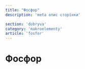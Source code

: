 ```yaml
---
title: "Фосфор"
description: 'meta опис сторінки'

section: 'dobryva'
category: 'makroelementy'
article: 'fosfor'
---
```


# Фосфор